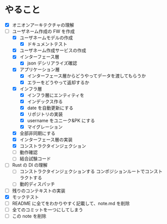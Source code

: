 # やること

- [x] オニオンアーキテクチャの理解
- [ ] ユーザネーム作成の FW を作成
  - [x] ユーザネームモデルの作成
    - [x] ドキュメントテスト
  - [x] ユーザネーム作成サービスの作成
  - [x] インターフェース層
    - [x] json デシリアライズ確認
  - [x] アプリケーション層
    - [x] インターフェース層からどうやってデータを渡してもらうか
    - [x] エラーをどうやって返却するか
  - [x] インフラ層
    - [x] インフラ層にエンティティを
    - [x] インデックス作る
    - [x] date を自動更新にする
    - [x] リポジトリの実装
    - [x] username をユニーク&PK にする
    - [x] マイグレーション
  - [x] 全部非同期にする
  - [x] インターフェース層の実装
  - [x] コンストラクタインジェクション
  - [ ] 動作確認
  - [ ] 結合試験コード
- [ ] Rust の DI の理解
  - [ ] コンストラクタインジェクションする コンポジションルートでコンストラクトする
  - [ ] 動的ディスパッチ
- [ ] 残りのコンテキストの実装
- [x] モックテスト
- [ ] README に全てをわかりやすく記載して、note.md を削除
- [ ] 全てのコミットを一つにしてしまう
- [ ] この note を削除

